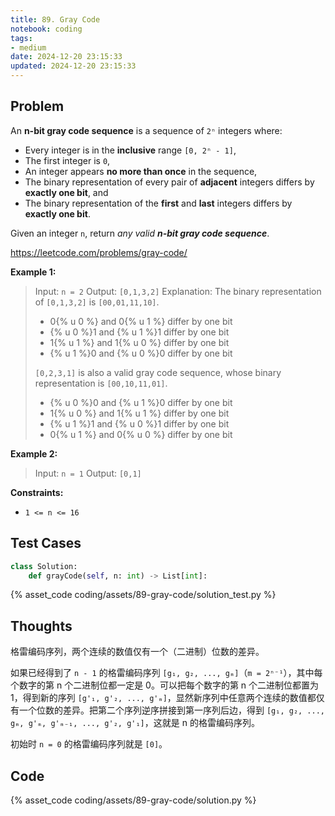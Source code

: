 ```yaml
---
title: 89. Gray Code
notebook: coding
tags:
- medium
date: 2024-12-20 23:15:33
updated: 2024-12-20 23:15:33
---
```

## Problem

An **n-bit gray code sequence** is a sequence of `2ⁿ` integers where:

- Every integer is in the **inclusive** range `[0, 2ⁿ - 1]`,
- The first integer is `0`,
- An integer appears **no more than once** in the sequence,
- The binary representation of every pair of **adjacent** integers differs by **exactly one bit**, and
- The binary representation of the **first** and **last** integers differs by **exactly one bit**.

Given an integer `n`, return _any valid **n-bit gray code sequence**_.

<https://leetcode.com/problems/gray-code/>

**Example 1:**

> Input: `n = 2`
> Output: `[0,1,3,2]`
> Explanation:
> The binary representation of `[0,1,3,2]` is `[00,01,11,10]`.
>
> - 0{% u 0 %} and 0{% u 1 %} differ by one bit
> - {% u 0 %}1 and {% u 1 %}1 differ by one bit
> - 1{% u 1 %} and 1{% u 0 %} differ by one bit
> - {% u 1 %}0 and {% u 0 %}0 differ by one bit
>
> `[0,2,3,1]` is also a valid gray code sequence, whose binary representation is `[00,10,11,01]`.
>
> - {% u 0 %}0 and {% u 1 %}0 differ by one bit
> - 1{% u 0 %} and 1{% u 1 %} differ by one bit
> - {% u 1 %}1 and {% u 0 %}1 differ by one bit
> - 0{% u 1 %} and 0{% u 0 %} differ by one bit

**Example 2:**

> Input: `n = 1`
> Output: `[0,1]`

**Constraints:**

- `1 <= n <= 16`

## Test Cases

``` python
class Solution:
    def grayCode(self, n: int) -> List[int]:
```

{% asset_code coding/assets/89-gray-code/solution_test.py %}

## Thoughts

格雷编码序列，两个连续的数值仅有一个（二进制）位数的差异。

如果已经得到了 `n - 1` 的格雷编码序列 `[g₁, g₂, ..., gₘ]`（`m = 2ⁿ⁻¹`），其中每个数字的第 n 个二进制位都一定是 0。可以把每个数字的第 n 个二进制位都置为 1，得到新的序列 `[g'₁, g'₂, ..., g'ₘ]`，显然新序列中任意两个连续的数值都仅有一个位数的差异。把第二个序列逆序拼接到第一序列后边，得到 `[g₁, g₂, ..., gₘ, g'ₘ, g'ₘ₋₁, ..., g'₂, g'₁]`，这就是 n 的格雷编码序列。

初始时 `n = 0` 的格雷编码序列就是 `[0]`。

## Code

{% asset_code coding/assets/89-gray-code/solution.py %}
